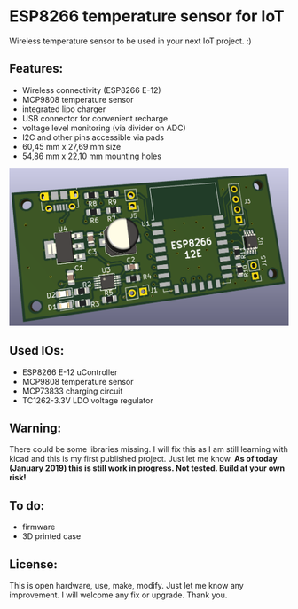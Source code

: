 # ESP8266 temperature sensor for IoT
Wireless temperature sensor to be used in your next IoT project. :) 

## Features:
- Wireless connectivity (ESP8266 E-12)
- MCP9808 temperature sensor
- integrated lipo charger
- USB connector for convenient recharge
- voltage level monitoring (via divider on ADC)
- I2C and other pins accessible via pads
- 60,45 mm x 27,69 mm size
- 54,86 mm x 22,10 mm mounting holes

![ESP8266 Temp Sensor v 0.9](https://github.com/halicek/esp8266-temp-sensor/blob/master/images/3d_model_front.png)

## Used IOs:
- ESP8266 E-12 uController
- MCP9808 temperature sensor
- MCP73833 charging circuit
- TC1262-3.3V LDO voltage regulator

## Warning:
There could be some libraries missing. I will fix this as I am still learning with kicad and this is my first published project. Just let me know. **As of today (January 2019) this is still work in progress. Not tested. Build at your own risk!**

## To do:
- firmware
- 3D printed case

## License:
This is open hardware, use, make, modify. Just let me know any improvement. I will welcome any fix or upgrade. Thank you.
